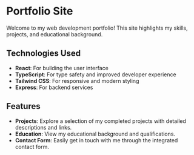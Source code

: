 # Portfolio Site

Welcome to my web development portfolio! This site highlights my skills, projects, and educational background.

## Technologies Used

- **React**: For building the user interface
- **TypeScript**: For type safety and improved developer experience
- **Tailwind CSS**: For responsive and modern styling
- **Express**: For backend services

## Features

- **Projects**: Explore a selection of my completed projects with detailed descriptions and links.
- **Education**: View my educational background and qualifications.
- **Contact Form**: Easily get in touch with me through the integrated contact form.
